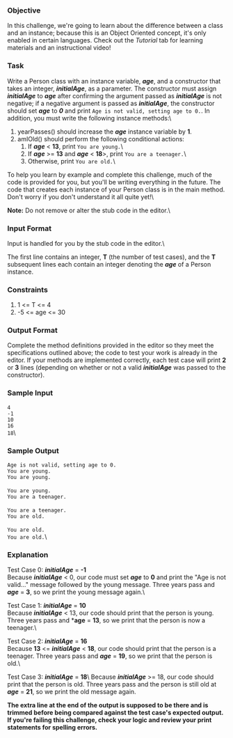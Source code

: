 ### Objective
In this challenge, we're going to learn about the difference between a class and an instance; because this is an Object Oriented concept, it's only enabled in certain languages. Check out the _Tutorial_ tab for learning materials and an instructional video!

### Task
Write a Person class with an instance variable, ***age***, and a constructor that takes an integer, ***initialAge***, as a parameter. The constructor must assign ***initialAge*** to ***age*** after confirming the argument passed as ***initialAge*** is not negative; if a negative argument is passed as ***initialAge***, the constructor should set ***age*** to ***0*** and print `Age is not valid, setting age to 0.`. In addition, you must write the following instance methods:\

1. yearPasses() should increase the ***age*** instance variable by **1**.
2. amIOld() should perform the following conditional actions:
    1. If ***age*** < **13**, print `You are young.`\
    2. If ***age*** >= **13** and ***age*** < **18**>, print `You are a teenager.`\
    3. Otherwise, print `You are old.`\

To help you learn by example and complete this challenge, much of the code is provided for you, but you'll be writing everything in the future. The code that creates each instance of your Person class is in the main method. Don't worry if you don't understand it all quite yet!\

**Note:** Do not remove or alter the stub code in the editor.\

### Input Format

Input is handled for you by the stub code in the editor.\

The first line contains an integer, **T** (the number of test cases), and the **T** subsequent lines each contain an integer denoting the ***age*** of a Person instance.

### Constraints

1. 1 <= T <= 4
2. -5 <= age <= 30

### Output Format

Complete the method definitions provided in the editor so they meet the specifications outlined above; the code to test your work is already in the editor. If your methods are implemented correctly, each test case will print **2** or **3** lines (depending on whether or not a valid ***initialAge*** was passed to the constructor).

### Sample Input

`4`\
`-1`\
`10`\
`16`\
`18`\

### Sample Output

`Age is not valid, setting age to 0.`\
`You are young.`\
`You are young.`\
\
`You are young.`\
`You are a teenager.`\
\
`You are a teenager.`\
`You are old.`\
\
`You are old.`\
`You are old.`\

### Explanation

Test Case 0: ***initialAge*** = **-1**\
Because ***initialAge*** < 0, our code must set ***age*** to **0** and print the "Age is not valid..." message followed by the young message. Three years pass and ***age*** = **3**, so we print the young message again.\

Test Case 1: ***initialAge*** = **10**\
Because ***initialAge*** < 13, our code should print that the person is young. Three years pass and ***age** = **13**, so we print that the person is now a teenager.\

Test Case 2: ***initialAge*** = **16**\
Because **13** <= ***initialAge*** < **18**, our code should print that the person is a teenager. Three years pass and ***age*** = **19**, so we print that the person is old.\

Test Case 3: ***initialAge*** = **18**\ 
Because ***initialAge*** >= 18, our code should print that the person is old. Three years pass and the person is still old at ***age*** = **21**, so we print the old message again.

**The extra line at the end of the output is supposed to be there and is trimmed before being compared against the test case's expected output. If you're failing this challenge, check your logic and review your print statements for spelling errors.**